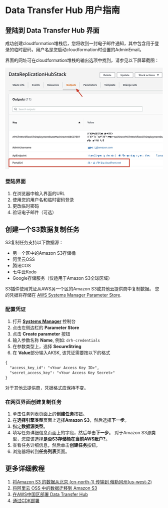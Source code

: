 # Data Transfer Hub 用户指南

## 登陆到 Data Transfer Hub 界面
成功创建cloudformation堆栈后，您将收到一封电子邮件通知，其中包含用于登录的临时密码，用户名是您启动cloudformation时设置的AdminEmail。

界面的网址可在cloudformation堆栈的输出选项中找到，请参见以下屏幕截图：

![portal](images/portal.jpg)

### 登陆界面

1. 在浏览器中输入界面的URL
2. 使用您的用户名和临时密码登录
3. 更改临时密码
4. 验证电子邮件（可选）

## 创建一个S3数据复制任务

S3复制任务支持以下数据源：
* 另一个区中的Amazon S3存储桶
* 阿里云OSS
* 腾讯COS
* 七牛云Kodo
* Google存储服务（仅适用于Amazon S3全球区域）

S3插件使用凭证从AWS另一个区的Amazon S3或其他云提供商中复制数据。 您的凭据将存储在 [AWS Systems Manager Parameter Store](https://docs.aws.amazon.com/systems-manager/latest/userguide/systems-manager-parameter-store.html).

### 配置凭证

1. 打开 **[Systems Manager](https://us-west-2.console.aws.amazon.com/systems-manager/home?region=us-west-2#)** 控制台
2. 点击左侧边栏的 **Parameter Store** 
3. 点击 **Create parameter** 按钮
4. 输入参数名称 **Name**, 例如: `drh-credentials`
5. 在参数类型上，选择 **SecureString**
6. 在 **Value**部分输入AKSK, 该凭证需要按以下的格式
```
{
  "access_key_id": "<Your Access Key ID>",
  "secret_access_key": "<Your Access Key Secret>"
}
```

对于其他云提供商，凭据格式应保持不变。

### 在网页界面创建复制任务

1. 单击任务列表页面上的**创建任务**按钮。
1. 在**选择引擎类型**页面上选择**Amazon S3**，然后选择**下一步**。
1. 指定**数据源类型**。
1. 填写任务详细信息页面上的字段，然后单击**下一步**。 对于Amazon S3源类型，您应该选择**是否S3存储桶在当前AWS账户?**。
1. 查看任务详细信息，然后单击**创建任务**按钮。
1. 浏览器将转到**任务列表**页面。

## 更多详细教程

1. [将Amazon S3 的数据从北京 (cn-north-1) 传输到 俄勒冈州(us-west-2)](./tutortial-beijing-to-oregon-s3_CN.md)
2. [将阿里云 OSS 中的数据迁移到 Amazon S3](./tutortial-migration-oss-to-s3_CN.md)
3. [在AWS中国区部署 Data Transfer Hub](./DeployInChinaWithAuthing_CN.md)
4. [通过CDK部署](./deploy-via-cdk.md)

